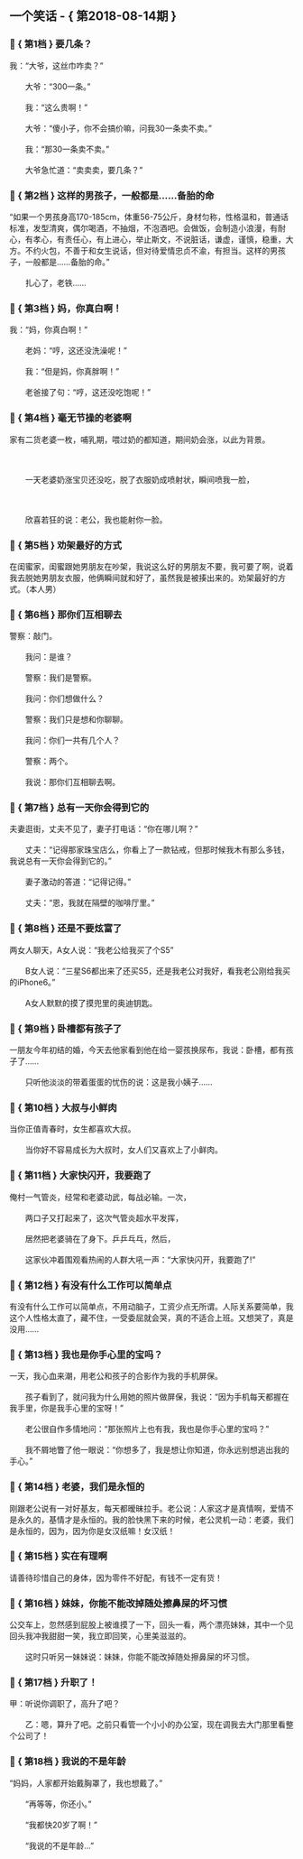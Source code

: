## 一个笑话 - { 第2018-08-14期 }
</hr>

### :jack_o_lantern: { 第1档 } 要几条？
我：“大爷，这丝巾咋卖？”<br/><br/>　　大爷：“300一条。”<br/><br/>　　我：“这么贵啊！”<br/><br/>　　大爷：“傻小子，你不会搞价嘛，问我30一条卖不卖。”<br/><br/>　　我：“那30一条卖不卖。”<br/><br/>　　大爷急忙道：“卖卖卖，要几条？”


### :jack_o_lantern: { 第2档 } 这样的男孩子，一般都是……备胎的命
“如果一个男孩身高170-185cm，体重56-75公斤，身材匀称，性格温和，普通话标准，发型清爽，偶尔喝酒，不抽烟，不泡酒吧。会做饭，会制造小浪漫，有耐心，有孝心，有责任心，有上进心，举止斯文，不说脏话，谦虚，谨慎，稳重，大方。不约火包，不善于和女生说话，但对待爱情忠贞不渝，有担当。这样的男孩子，一般都是……备胎的命。”<br/><br/>　　扎心了，老铁……


### :jack_o_lantern: { 第3档 } 妈，你真白啊！
我：“妈，你真白啊！”<br/><br/>　　老妈：“哼，这还没洗澡呢！”<br/><br/>　　我：“但是妈，你真胖啊！”<br/><br/>　　老爸接了句：“哼，这还没吃饱呢！”


### :jack_o_lantern: { 第4档 } 毫无节操的老婆啊
家有二货老婆一枚，哺乳期，喂过奶的都知道，期间奶会涨，以此为背景。<br/><br/><br/><br/>　　一天老婆奶涨宝贝还没吃，脱了衣服奶成喷射状，瞬间喷我一脸，<br/><br/><br/><br/>　　欣喜若狂的说：老公，我也能射你一脸。


### :jack_o_lantern: { 第5档 } 劝架最好的方式
在闺蜜家，闺蜜跟她男朋友在吵架，我说这么好的男朋友不要，我可要了啊，说着我去脱她男朋友衣服，他俩瞬间就和好了，虽然我是被揍出来的。劝架最好的方式。（本人男）


### :jack_o_lantern: { 第6档 } 那你们互相聊去
警察：敲门。<br/><br/>　　我问：是谁？<br/><br/>　　警察：我们是警察。<br/><br/>　　我问：你们想做什么？<br/><br/>　　警察：我们只是想和你聊聊。<br/><br/>　　我问：你们一共有几个人？<br/><br/>　　警察：两个。<br/><br/>　　我说：那你们互相聊去啊。


### :jack_o_lantern: { 第7档 } 总有一天你会得到它的
夫妻逛街，丈夫不见了，妻子打电话：“你在哪儿啊？”<br/><br/>　　丈夫：“记得那家珠宝店么，你看上了一款钻戒，但那时候我木有那么多钱，我说总有一天你会得到它的。”<br/><br/>　　妻子激动的答道：“记得记得。”<br/><br/>　　丈夫：“恩，我就在隔壁的咖啡厅里。”


### :jack_o_lantern: { 第8档 } 还是不要炫富了
两女人聊天，A女人说：“我老公给我买了个S5”<br/><br/>　　B女人说：“三星S6都出来了还买S5，还是我老公对我好，看我老公刚给我买的iPhone6。”<br/><br/>　　A女人默默的摸了摸兜里的奥迪钥匙。


### :jack_o_lantern: { 第9档 } 卧槽都有孩子了
一朋友今年初结的婚，今天去他家看到他在给一婴孩换尿布，我说：卧槽，都有孩子了……<br/><br/>　　只听他淡淡的带着蛋蛋的忧伤的说：这是我小姨子……


### :jack_o_lantern: { 第10档 } 大叔与小鲜肉
当你正值青春时，女生都喜欢大叔。<br/><br/>　　当你好不容易成长为大叔时，女人们又喜欢上了小鲜肉。


### :jack_o_lantern: { 第11档 } 大家快闪开，我要跑了
俺村一气管炎，经常和老婆动武，每战必输。一次，<br/><br/>　　两口子又打起来了，这次气管炎超水平发挥，<br/><br/>　　居然把老婆骑在了身下。乒乒乓乓，然后，<br/><br/>　　这家伙冲着围观看热闹的人群大吼一声：“大家快闪开，我要跑了!”


### :jack_o_lantern: { 第12档 } 有没有什么工作可以简单点
有没有什么工作可以简单点，不用动脑子，工资少点无所谓。人际关系要简单，我这个人性格太直了，藏不住，一受委屈就会哭，真的不适合上班。又想哭了，真是没用……


### :jack_o_lantern: { 第13档 } 我也是你手心里的宝吗？
一天，我心血来潮，用老公和孩子的合影作为我的手机屏保。<br/><br/>　　孩子看到了，就问我为什么用她的照片做屏保，我说：“因为手机每天都握在我手里，你是我手心里的宝呀！”<br/><br/>　　老公很自作多情地问：“那张照片上也有我，我也是你手心里的宝吗？”<br/><br/>　　我不屑地瞥了他一眼说：“你想多了，我是想让你知道，你永远别想逃出我的手心。”


### :jack_o_lantern: { 第14档 } 老婆，我们是永恒的
刚跟老公说有一对好基友，每天都暧昧拉手。老公说：人家这才是真情啊，爱情不是永久的，基情才是永恒的。我的脸快黑下来的时候，老公灵机一动：老婆，我们是永恒的，因为，因为你是女汉纸嘛！女汉纸！


### :jack_o_lantern: { 第15档 } 实在有理啊
请善待珍惜自己的身体，因为零件不好配，有钱不一定有货！


### :jack_o_lantern: { 第16档 } 妹妹，你能不能改掉随处擦鼻屎的坏习惯
公交车上，忽然感到屁股上被谁摸了一下，回头一看，两个漂亮妹妹，其中一个见回头我冲我甜甜一笑，我立即回笑，心里美滋滋的。<br/><br/>　　这时只听另一妹妹说：妹妹，你能不能改掉随处擦鼻屎的坏习惯。


### :jack_o_lantern: { 第17档 } 升职了！
甲：听说你调职了，高升了吧？<br/><br/>　　乙：嗯，算升了吧。之前只看管一个小小的办公室，现在调我去大门那里看整个公司了！


### :jack_o_lantern: { 第18档 } 我说的不是年龄
“妈妈，人家都开始戴胸罩了，我也想戴了。”<br/><br/>　　“再等等，你还小。”<br/><br/>　　“我都快20岁了啊！”<br/><br/>　　“我说的不是年龄…”

